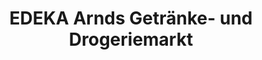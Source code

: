 ---
title: "EDEKA Arnds Getränke- und Drogeriemarkt"
url: /tangerhuette/edeka-arnds-getraenke-und-drogeriemarkt/
shop: Getränke
---